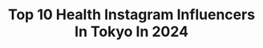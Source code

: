 ---
title: Top 10 Health Instagram Influencers In Tokyo In 2024
description: >-
  Find top health Instagram influencers in Tokyo in 2024. Most popular hashtags: #tokyo #japan #health #pr.
platform: Instagram
hits: 26
text_top: See the most popular Instagram influencers on inBeat.
text_bottom: Our platform holds 26 Instagram influencers like this in Tokyo, Japan for you to contact.
profiles:
  - username: "yu.i.k.a"
    fullname: >-
      yuika
    bio: >-
      📍北海道→東京／173cm／32歳／ゴルフ歴7ヶ月 📍女子力上げるために作ったインスタです 📍食事、運動、旅行、美容 👑world super model japan 2017グランプリ 👑world super model 世界大会TOP14 ⛳️ @j.jane_japan アンバサダー
    location: "Japan"
    followers: 70447
    engagement: 133
    commentsToLikes: 0.028445
    id: ck5zsct0sy9am0i145rotzwop
    verified: false
    hashtags: "#bodycare, #pr, #tigora, #beauty"
  - username: "akanetiger"
    fullname: >-
      𝑇𝑎𝑖𝐺𝑎🕊
    bio: >-
      ◽︎ 𝑎𝑓𝑡𝑒𝑟𝑛𝑜𝑜𝑛𝑡𝑒𝑎,𝑠𝑤𝑒𝑒𝑡𝑠,𝑐𝑎𝑓𝑒,𝑓𝑜𝑜𝑑,𝑡𝑟𝑖𝑝… ◽︎ 𝑜𝑓𝑓𝑖𝑐𝑖𝑎𝑙 𝑡𝑜𝑝 𝑟𝑒𝑝𝑜𝑟𝑡𝑒𝑟 @tokyo_joshibu ◽︎ 𝑜𝑓𝑓𝑖𝑐𝑖𝑎𝑙 𝐼𝑛𝑠𝑡𝑎𝑔𝑟𝑎𝑚𝑚𝑒𝑟 @cafedeparis_japan ◽︎ 𝑐𝑜𝑛𝑡𝑎𝑐𝑡……𝐷𝑀 𝑜𝑟 𝐺𝑚𝑎𝑖𝑙
    location: "Japan"
    followers: 9630
    engagement: 491
    commentsToLikes: 0.004014
    id: ckf5mzgwfw32d0j23v9xbhya9
    verified: false
    hashtags: "#dinner, #afternoontea, #tokyogourmet, #dancyu"
  - username: "tabesugita"
    fullname: >-
      PIO・ピオ
    bio: >-
      designer @2098.official director @sukisugita mental health advocate Player 2 OUT NOW!
    location: "Japan"
    followers: 19349
    engagement: 349
    commentsToLikes: 0.013533
    id: ckf5vv4aoq0dp0j23f2jgilm7
    verified: false
    hashtags: ""
  - username: "aesthetic_ys"
    fullname: >-
      Yuki Sorci
    bio: >-
      ◽️CEO @evolifeapparel ◾️USBB All Japan Mens Physique Overall🏆 ◽️Fmr Pro MMA Fighter👊🏼 ◾️Trader📈 🔹@vqfit 🔹@yavalabs.official 🔹@mycookiedealer
    location: "Japan"
    followers: 347088
    engagement: 247
    commentsToLikes: 0.004277
    id: ck5qcepneq7670i11a2jqf9am
    verified: false
    hashtags: "#pt, #fitspo, #muscle, #tokyo"
  - username: "iamradzi"
    fullname: >-
      Radzi Chinyanganya
    bio: >-
      🏴󠁧󠁢󠁳󠁣󠁴󠁿 🇿🇼 📺 tv presenter 🎙️"Making Gains" podcast 📚 Factoids & Fitness💪🏾 Blue Peter forever #37
    location: "Japan"
    followers: 32043
    engagement: 55
    commentsToLikes: 0.015914
    id: ck14iw55ohfju0i19mxsnpfbe
    verified: true
    hashtags: "#itv, #gym, #champion, #formulae"
  - username: "nhkworldjapan"
    fullname: >-
      NHK WORLD-JAPAN
    bio: >-
      Follow us for the latest from Japan! Official account of NHK, Japan’s public broadcaster. Terms: www3.nhk.or.jp/nhkworld/en/terms 👇 Link of the Month👇
    location: "Japan"
    followers: 337612
    engagement: 97
    commentsToLikes: 0.011497
    id: ck5qatz4ii8mr0i11wtwk7vgx
    verified: true
    hashtags: "#learnjapanese, #animeartist, #japaneseanime, #traveljapan"
  - username: "mimi.happy"
    fullname: >-
      
    bio: >-
      いつも❤️ポチありがとうございます😌✨ こなもの🍞あまいの🍰からいの🌶おいしいもの🍴巡りの備忘録😋 たまに、旅の思い出🌺プライベートをのせたり、のせなかったり〜気ままに😁 気づかれないけれど、3日に1回. 横並びのバランス揃えてます😅 YOKOHAMA⛵️JAPAN🇯🇵
    location: "Japan"
    followers: 12412
    engagement: 761
    commentsToLikes: 0.000723
    id: ck0w16icohsj30i19yk1pkkss
    verified: false
    hashtags: "#cafelove, #foodpics, #gourmet, #strawberry"
  - username: "shin_kuroobisan"
    fullname: >-
      黒帯さん^ ^
    bio: >-
      空手・グルメ・美容の黒帯が目標!料理研究家・横浜ベイシェラトンスーパーフード料理監修・食べログGooglemapRetty人気インフルエンサーとしてTV出演・マンション経営・model・influencer コーデウーミー⇒@woomy.me 0145
    location: "Japan"
    followers: 61441
    engagement: 242
    commentsToLikes: 0.018178
    id: ck14gn8qo62a00i19x842erjn
    verified: false
    hashtags: "#fujimi, #afternoontea, #tokyo, #beyondsosho"
  - username: "sagewatson"
    fullname: >-
      Sage Walker
    bio: >-
      Woman of Faith 2xOlympian Private coaching ⬇️ ⁣⁣⁣ Canadian Record Holder⁣⁣ Pan Am Champion ⁣⁣⁣⁣ NCAA Champion for Arizona⁣⁣⁣
    location: "Japan"
    followers: 90231
    engagement: 429
    commentsToLikes: 0.016333
    id: ck0u9m9r5a3bk0i19qw7p3r3x
    verified: true
    hashtags: "#trackandfield, #olympics, #grateful, #tokyo2020"
  - username: "_ayami.y_"
    fullname: >-
      彩未🍓【𝐚𝐲𝐚𝐦𝐢】
    bio: >-
      おうち美容×医療美容🤍 🦄【PC:ブルベ夏/顔タイプ:フェミニン/骨格:160cmウェーブ】 可愛いと綺麗の中間が好き ⸜‪‪❤︎⸝‬‪‪ . 📚| sweet/CLASSY/anan/ViVi/InRed/Ray etc... ↓ 楽天roomで愛用アイテム公開中🥂
    location: "Japan"
    followers: 45455
    engagement: 172
    commentsToLikes: 0.022326
    id: ckaoxua40es6k0i78gdzd05cp
    verified: false
    hashtags: "#pr, #skincare, #makeup, #eyemakeup"
---